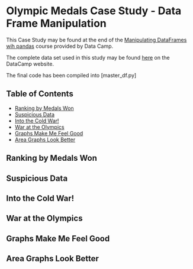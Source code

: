 # Olympic Medals Case Study - Data Frame Manipulation

This Case Study may be found at the end of the [Manipulating DataFrames wih pandas](https://www.datacamp.com/courses/manipulating-dataframes-with-pandas) course provided by Data Camp.

The complete data set used in this study may be found [here](https://assets.datacamp.com/production/course_1650/datasets/all_medalists.csv) on the DataCamp website.

The final code has been compiled into [master_df.py]

## Table of Contents

* [Ranking by Medals Won](#ranking-by-medals-won)
* [Suspicious Data](#suspicious-data)
* [Into the Cold War!](#into-the-cold-war!)
* [War at the Olympics](#war-at-the-olympics)
* [Graphs Make Me Feel Good](#graphs-make-me-feel-good)
* [Area Graphs Look Better](#area-graphs-look-better)

## Ranking by Medals Won

## Suspicious Data

## Into the Cold War!

## War at the Olympics

## Graphs Make Me Feel Good

## Area Graphs Look Better
